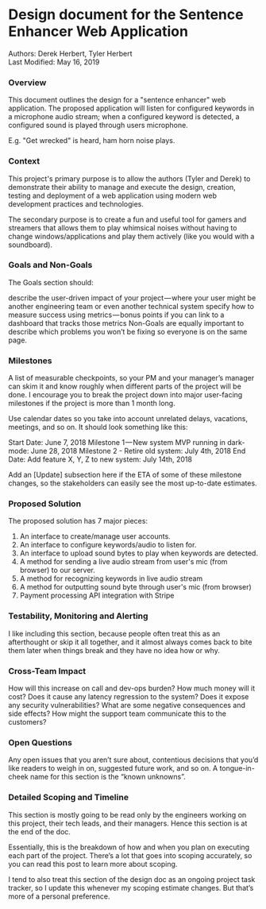 # Design document for the Sentence Enhancer Web Application
Authors: Derek Herbert, Tyler Herbert  
Last Modified: May 16, 2019


### Overview
This document outlines the design for a "sentence enhancer" web application. The proposed application will listen for configured keywords in a microphone audio stream; when a configured keyword is detected, a configured sound is played through users microphone.

E.g. "Get wrecked" is heard, ham horn noise plays.

### Context
This project's primary purpose is to allow the authors (Tyler and Derek) to demonstrate their ability to manage and execute the design, creation, testing and deployment of a web application using modern web development practices and technologies. 

The secondary purpose is to create a fun and useful tool for gamers and streamers that allows them to play whimsical noises without having to change windows/applications and play them actively (like you would with a soundboard).

### Goals and Non-Goals
The Goals section should:

describe the user-driven impact of your project — where your user might be another engineering team or even another technical system
specify how to measure success using metrics — bonus points if you can link to a dashboard that tracks those metrics
Non-Goals are equally important to describe which problems you won’t be fixing so everyone is on the same page.

### Milestones
A list of measurable checkpoints, so your PM and your manager’s manager can skim it and know roughly when different parts of the project will be done. I encourage you to break the project down into major user-facing milestones if the project is more than 1 month long.

Use calendar dates so you take into account unrelated delays, vacations, meetings, and so on. It should look something like this:

Start Date: June 7, 2018
Milestone 1 — New system MVP running in dark-mode: June 28, 2018
Milestone 2 - Retire old system: July 4th, 2018
End Date: Add feature X, Y, Z to new system: July 14th, 2018

Add an [Update] subsection here if the ETA of some of these milestone changes, so the stakeholders can easily see the most up-to-date estimates.

### Proposed Solution
The proposed solution has 7 major pieces:
  1. An interface to create/manage user accounts.
  2. An interface to configure keywords/audio to listen for.
  3. An interface to upload sound bytes to play when keywords are detected.
  4. A method for sending a live audio stream from user's mic (from browser) to our server.
  5. A method for recognizing keywords in live audio stream
  6. A method for outputting sound byte through user's mic (from browser)
  7. Payment processing API integration with Stripe

### Testability, Monitoring and Alerting
I like including this section, because people often treat this as an afterthought or skip it all together, and it almost always comes back to bite them later when things break and they have no idea how or why.

### Cross-Team Impact
How will this increase on call and dev-ops burden? 
How much money will it cost? 
Does it cause any latency regression to the system? 
Does it expose any security vulnerabilities? 
What are some negative consequences and side effects? 
How might the support team communicate this to the customers?

### Open Questions
Any open issues that you aren’t sure about, contentious decisions that you’d like readers to weigh in on, suggested future work, and so on. A tongue-in-cheek name for this section is the “known unknowns”.

### Detailed Scoping and Timeline
This section is mostly going to be read only by the engineers working on this project, their tech leads, and their managers. Hence this section is at the end of the doc.

Essentially, this is the breakdown of how and when you plan on executing each part of the project. There’s a lot that goes into scoping accurately, so you can read this post to learn more about scoping.

I tend to also treat this section of the design doc as an ongoing project task tracker, so I update this whenever my scoping estimate changes. But that’s more of a personal preference.
